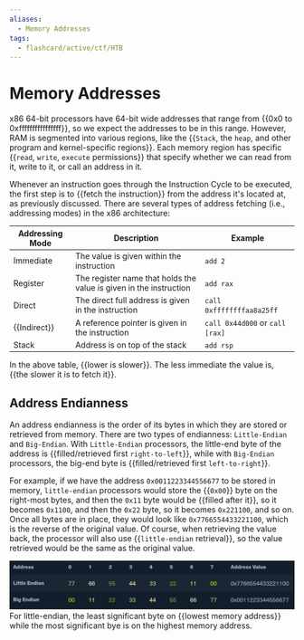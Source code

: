 ```yaml
---
aliases:
  - Memory Addresses
tags:
  - flashcard/active/ctf/HTB
---
```


# Memory Addresses

x86 64-bit processors have 64-bit wide addresses that range from {{0x0 to 0xffffffffffffffff}}, so we expect the addresses to be in this range. However, RAM is segmented into various regions, like the {{`Stack`, the `heap`, and other program and kernel-specific regions}}. Each memory region has specific {{`read`, `write`, `execute` permissions}} that specify whether we can read from it, write to it, or call an address in it.

Whenever an instruction goes through the Instruction Cycle to be executed, the first step is to {{fetch the instruction}} from the address it's located at, as previously discussed. There are several types of address fetching (i.e., addressing modes) in the x86 architecture:  

| Addressing Mode | Description | Example |
|-----------------|-------------|----------|
| Immediate | The value is given within the instruction | `add 2` |
| Register | The register name that holds the value is given in the instruction | `add rax` |
| Direct | The direct full address is given in the instruction | `call 0xffffffffaa8a25ff` |
| {{Indirect}} | A reference pointer is given in the instruction | `call 0x44d000` or `call [rax]` |
| Stack | Address is on top of the stack | `add rsp` |
In the above table, {{lower is slower}}. The less immediate the value is, {{the slower it is to fetch it}}.

## Address Endianness

An address endianness is the order of its bytes in which they are stored or retrieved from memory. There are two types of endianness: `Little-Endian` and `Big-Endian`. With `Little-Endian` processors, the little-end byte of the address is {{filled/retrieved first `right-to-left`}}, while with `Big-Endian` processors, the big-end byte is {{filled/retrieved first `left-to-right`}}.

For example, if we have the address `0x0011223344556677` to be stored in memory, `little-endian` processors would store the {{`0x00`}} byte on the right-most bytes, and then the `0x11` byte would be {{filled after it}}, so it becomes `0x1100`, and then the `0x22` byte, so it becomes `0x221100`, and so on. Once all bytes are in place, they would look like `0x7766554433221100`, which is the reverse of the original value. Of course, when retrieving the value back, the processor will also use {{`little-endian` retrieval}}, so the value retrieved would be the same as the original value.

![alt text](<../linked images/endianness.png>)
For little-endian, the least significant byte on {{lowest memory address}} while the most significant bye is on the highest memory address.


